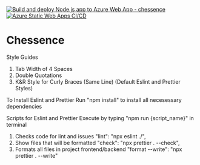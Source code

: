 [![Build and deploy Node.js app to Azure Web App - chessence](https://github.com/LMWTT1230/Chessence/actions/workflows/main_chessence.yml/badge.svg?branch=add-ci-backend)](https://github.com/LMWTT1230/Chessence/actions/workflows/main_chessence.yml)
[![Azure Static Web Apps CI/CD](https://github.com/LMWTT1230/Chessence/actions/workflows/azure-static-web-apps-black-sea-0ce32c31e.yml/badge.svg)](https://github.com/LMWTT1230/Chessence/actions/workflows/azure-static-web-apps-black-sea-0ce32c31e.yml)
# Chessence

Style Guides
1. Tab Width of 4 Spaces
2. Double Quotations
3. K&R Style for Curly Braces (Same Line)
(Default Eslint and Prettier Styles)

To Install Eslint and Prettier
Run "npm install" to install all necesessary dependencies

Scripts for Eslint and Prettier
    Execute by typing "npm run {script_name}" in terminal

1. Checks code for lint and issues
    "lint": "npx eslint ./",
2. Show files that will be formatted
    "check": "npx prettier . --check",
3. Formats all files in project frontend/backend
    "format --write": "npx prettier . --write"
